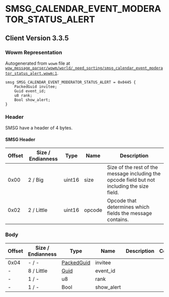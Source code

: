 # SMSG_CALENDAR_EVENT_MODERATOR_STATUS_ALERT

## Client Version 3.3.5

### Wowm Representation

Autogenerated from `wowm` file at [`wow_message_parser/wowm/world/_need_sorting/smsg_calendar_event_moderator_status_alert.wowm:1`](https://github.com/gtker/wow_messages/tree/main/wow_message_parser/wowm/world/_need_sorting/smsg_calendar_event_moderator_status_alert.wowm#L1).
```rust,ignore
smsg SMSG_CALENDAR_EVENT_MODERATOR_STATUS_ALERT = 0x0445 {
    PackedGuid invitee;
    Guid event_id;
    u8 rank;
    Bool show_alert;
}
```
### Header

SMSG have a header of 4 bytes.

#### SMSG Header

| Offset | Size / Endianness | Type   | Name   | Description |
| ------ | ----------------- | ------ | ------ | ----------- |
| 0x00   | 2 / Big           | uint16 | size   | Size of the rest of the message including the opcode field but not including the size field.|
| 0x02   | 2 / Little        | uint16 | opcode | Opcode that determines which fields the message contains.|

### Body

| Offset | Size / Endianness | Type | Name | Description | Comment |
| ------ | ----------------- | ---- | ---- | ----------- | ------- |
| 0x04 | - / - | [PackedGuid](../spec/packed-guid.md) | invitee |  |  |
| - | 8 / Little | [Guid](../spec/packed-guid.md) | event_id |  |  |
| - | 1 / - | u8 | rank |  |  |
| - | 1 / - | Bool | show_alert |  |  |


